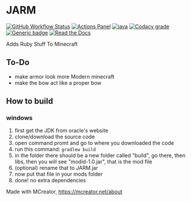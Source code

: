 # JARM
[![GitHub Workflow Status](https://img.shields.io/github/workflow/status/Suyashtnt/JARM/Java%20CI%20with%20Gradle?style=for-the-badge)](https://github.com/Suyashtnt/JARM/actions)
[![Actions Panel](https://img.shields.io/badge/actionspanel-enabled-brightgreen?style=for-the-badge)](https://www.actionspanel.app/app/Suyashtnt/JARM)
[![java](https://img.shields.io/badge/uses-java-red.svg?style=for-the-badge)](https://java.com)
[![Codacy grade](https://img.shields.io/codacy/grade/49ab17e7ec494f5dae14fc7f2374d3d0?style=for-the-badge)](https://www.codacy.com/manual/Suyashtnt/JARM?utm_source=github.com&amp;utm_medium=referral&amp;utm_content=Suyashtnt/JARM&amp;utm_campaign=Badge_Grade)
[![Generic badge](https://img.shields.io/badge/Made_With-MCreator-brightgreen?style=for-the-badge)](https://mcreator.net/about)
[![Read the Docs](https://img.shields.io/readthedocs/jarm?style=for-the-badge)](https://jarm.readthedocs.io/en/latest/)

Adds Ruby Stuff To Minecraft


## To-Do
- make armor look more Modern minecraft
- make the bow act like a proper bow

## How to build

### **windows**
1. first get the JDK from oracle's website
2. clone/download the source code
3. open command promt and go to where you downloaded the code
4. run this command: `gradlew build`
5. in the folder there should be a new folder called "build", go there, then libs, then you will see "modid-1.0.jar", that is the mod file
6. (optional) rename that to JARM.jar
7. now put that file in your mods folder
8. done! no extra dependencies

Made with MCreator, https://mcreator.net/about
